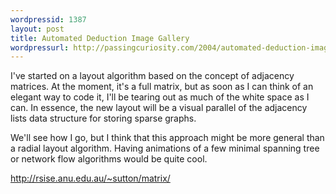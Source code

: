 ```yaml
--- 
wordpressid: 1387
layout: post
title: Automated Deduction Image Gallery
wordpressurl: http://passingcuriosity.com/2004/automated-deduction-image-gallery/
---
```


I've started on a layout algorithm based on the concept of adjacency matrices.
At the moment, it's a full matrix, but as soon as I can think of an elegant
way to code it, I'll be tearing out as much of the white space as I can. In
essence, the new layout will be a visual parallel of the adjacency lists data
structure for storing sparse graphs.

We'll see how I go, but I think that this approach might be more general than
a radial layout algorithm. Having animations of a few minimal spanning tree or
network flow algorithms would be quite cool.

<a href="http://rsise.anu.edu.au/%7Esutton/matrix/">http://rsise.anu.edu.au/~sutton/matrix/</a>
